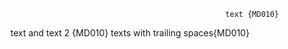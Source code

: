 													text {MD010}
text		 and text 2 {MD010}
texts with trailing spaces{MD010}			

<!-- markdownlint-configure-file {
  "MD009": false,
  "MD010": {
    "spaces_per_tab": 0
  },
  "MD041": false
} -->
